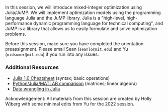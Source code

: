In this session, we will introduce mixed-integer optimization using Julia/JuMP. We will implement optimization models using the programming language Julia and the JuMP library. Julia is a "high-level, high-performance dynamic programming language for technical computing", and JuMP is a library that allows us to easily formulate and solve optimization problems.

Before this session, make sure you have completed the orientation preassignment. Please email Sean (`seanlo@mit.edu`) and Yu (`midsumer@mit.edu`) if you run into any issues.

### Additional Resources
- [Julia 1.0 Cheatsheet](https://juliadocs.github.io/Julia-Cheat-Sheet/) (syntax; basic operations)
- [Python/Julia/MATLAB comparison](https://cheatsheets.quantecon.org) (matrices; linear algebra)
- [Data wrangling in Julia](https://ahsmart.com/assets/pages/data-wrangling-with-data-frames-jl-cheat-sheet/DataFramesCheatSheet_v1.x_rev1.pdf)

Acknowledgement: All materials from this session are created by Holly Wiberg with some minimal edits from Yu for the 2022 session. 
